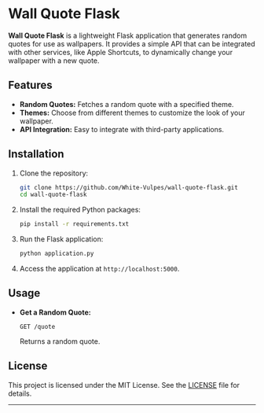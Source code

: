 

# Wall Quote Flask

**Wall Quote Flask** is a lightweight Flask application that generates random quotes for use as wallpapers. It provides a simple API that can be integrated with other services, like Apple Shortcuts, to dynamically change your wallpaper with a new quote.

## Features

- **Random Quotes:** Fetches a random quote with a specified theme.
- **Themes:** Choose from different themes to customize the look of your wallpaper.
- **API Integration:** Easy to integrate with third-party applications.

## Installation

1. Clone the repository:
   ```bash
   git clone https://github.com/White-Vulpes/wall-quote-flask.git
   cd wall-quote-flask
   ```

2. Install the required Python packages:
   ```bash
   pip install -r requirements.txt
   ```

3. Run the Flask application:
   ```bash
   python application.py
   ```

4. Access the application at `http://localhost:5000`.

## Usage

- **Get a Random Quote:**
  ```http
  GET /quote
  ```
  Returns a random quote.

## License

This project is licensed under the MIT License. See the [LICENSE](LICENSE) file for details.

---
